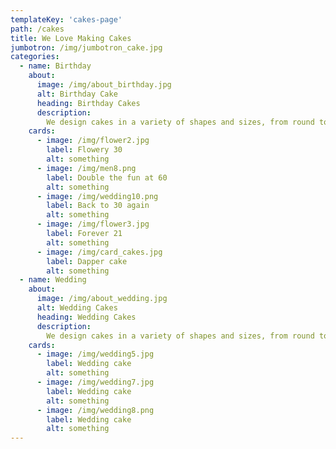 ```yaml
---
templateKey: 'cakes-page'
path: /cakes
title: We Love Making Cakes
jumbotron: /img/jumbotron_cake.jpg
categories:
  - name: Birthday
    about: 
      image: /img/about_birthday.jpg
      alt: Birthday Cake
      heading: Birthday Cakes
      description:
        We design cakes in a variety of shapes and sizes, from round to square or rectangle, or your custom shape of choice. We will customize your cake to your liking. 
    cards: 
      - image: /img/flower2.jpg
        label: Flowery 30
        alt: something
      - image: /img/men8.png
        label: Double the fun at 60
        alt: something
      - image: /img/wedding10.png
        label: Back to 30 again
        alt: something
      - image: /img/flower3.jpg
        label: Forever 21
        alt: something
      - image: /img/card_cakes.jpg
        label: Dapper cake
        alt: something
  - name: Wedding
    about: 
      image: /img/about_wedding.jpg
      alt: Wedding Cakes
      heading: Wedding Cakes
      description:
        We design cakes in a variety of shapes and sizes, from round to square or rectangle, or your custom shape of choice. We will customize your cake to your liking. 
    cards: 
      - image: /img/wedding5.jpg
        label: Wedding cake
        alt: something
      - image: /img/wedding7.jpg
        label: Wedding cake
        alt: something
      - image: /img/wedding8.png
        label: Wedding cake
        alt: something
---
```

